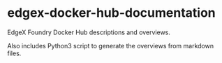 # edgex-docker-hub-documentation
EdgeX Foundry Docker Hub descriptions and overviews.

Also includes Python3 script to generate the overviews from markdown files.
